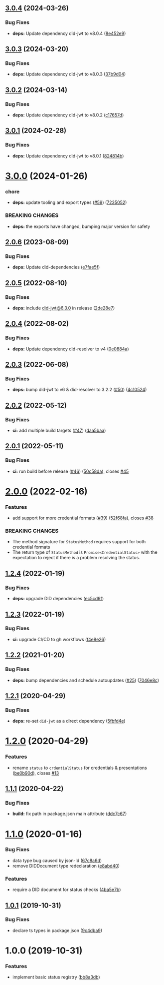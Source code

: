 ## [3.0.4](https://github.com/uport-project/credential-status/compare/3.0.3...3.0.4) (2024-03-26)


### Bug Fixes

* **deps:** Update dependency did-jwt to v8.0.4 ([8e452e9](https://github.com/uport-project/credential-status/commit/8e452e9518a39e624c88179cf2345e0eef1f15fb))

## [3.0.3](https://github.com/uport-project/credential-status/compare/3.0.2...3.0.3) (2024-03-20)


### Bug Fixes

* **deps:** Update dependency did-jwt to v8.0.3 ([37b9d04](https://github.com/uport-project/credential-status/commit/37b9d04e77074537d4f6b9d6ad81aa57175ac2e9))

## [3.0.2](https://github.com/uport-project/credential-status/compare/3.0.1...3.0.2) (2024-03-14)


### Bug Fixes

* **deps:** Update dependency did-jwt to v8.0.2 ([c17657d](https://github.com/uport-project/credential-status/commit/c17657dd1ab7a05838954658f6ff3c6e21def37d))

## [3.0.1](https://github.com/uport-project/credential-status/compare/3.0.0...3.0.1) (2024-02-28)


### Bug Fixes

* **deps:** Update dependency did-jwt to v8.0.1 ([824814b](https://github.com/uport-project/credential-status/commit/824814be088f3df5b6e809d9c82f73cc8838d034))

# [3.0.0](https://github.com/uport-project/credential-status/compare/2.0.6...3.0.0) (2024-01-26)


### chore

* **deps:** update tooling and export types ([#59](https://github.com/uport-project/credential-status/issues/59)) ([7235052](https://github.com/uport-project/credential-status/commit/72350521a019703536a4a063ff83d73d573a4ca6))


### BREAKING CHANGES

* **deps:** the exports have changed, bumping major version for safety

## [2.0.6](https://github.com/uport-project/credential-status/compare/2.0.5...2.0.6) (2023-08-09)


### Bug Fixes

* **deps:** Update did-dependencies ([e7fae5f](https://github.com/uport-project/credential-status/commit/e7fae5f3e5e664ee87d8e3b56e067aaa7e103bc3))

## [2.0.5](https://github.com/uport-project/credential-status/compare/2.0.4...2.0.5) (2022-08-10)


### Bug Fixes

* **deps:** include did-jwt@6.3.0 in release ([2de28e7](https://github.com/uport-project/credential-status/commit/2de28e72a239b4e2a585f3bf6f33f6154a9dac12))

## [2.0.4](https://github.com/uport-project/credential-status/compare/2.0.3...2.0.4) (2022-08-02)


### Bug Fixes

* **deps:** Update dependency did-resolver to v4 ([0e0884a](https://github.com/uport-project/credential-status/commit/0e0884ad36d4bef6b4f62e8e7dcaf1fa8ba1acf1))

## [2.0.3](https://github.com/uport-project/credential-status/compare/2.0.2...2.0.3) (2022-06-08)


### Bug Fixes

* **deps:** bump did-jwt to v6 & did-resolver to 3.2.2 ([#50](https://github.com/uport-project/credential-status/issues/50)) ([4c10524](https://github.com/uport-project/credential-status/commit/4c105249a4a9b1a59c1617d561ab31f0177ec25d))

## [2.0.2](https://github.com/uport-project/credential-status/compare/2.0.1...2.0.2) (2022-05-12)


### Bug Fixes

* **ci:** add multiple build targets ([#47](https://github.com/uport-project/credential-status/issues/47)) ([daa5baa](https://github.com/uport-project/credential-status/commit/daa5baaa7a1a0fe689c622cb891fc03d6803d2e5))

## [2.0.1](https://github.com/uport-project/credential-status/compare/2.0.0...2.0.1) (2022-05-11)


### Bug Fixes

* **ci:** run build before release ([#46](https://github.com/uport-project/credential-status/issues/46)) ([50c58da](https://github.com/uport-project/credential-status/commit/50c58da94f4e6d2be88f911d448807d398bc6a83)), closes [#45](https://github.com/uport-project/credential-status/issues/45)

# [2.0.0](https://github.com/uport-project/credential-status/compare/1.2.4...2.0.0) (2022-02-16)


### Features

* add support for more credential formats ([#39](https://github.com/uport-project/credential-status/issues/39)) ([52f68fa](https://github.com/uport-project/credential-status/commit/52f68fa84f53a53b2f23ae1d628f6c727a56cbfe)), closes [#38](https://github.com/uport-project/credential-status/issues/38)


### BREAKING CHANGES

* The method signature for `StatusMethod` requires support for both credential formats
* The return type of `StatusMethod`  is `Promise<CredentialStatus>` with the expectation to reject if there is a problem resolving the status.

## [1.2.4](https://github.com/uport-project/credential-status/compare/1.2.3...1.2.4) (2022-01-19)


### Bug Fixes

* **deps:** upgrade DID dependencies ([ec5cd9f](https://github.com/uport-project/credential-status/commit/ec5cd9f284adf3029e221960af34dab08dd3b366))

## [1.2.3](https://github.com/uport-project/credential-status/compare/1.2.2...1.2.3) (2022-01-19)


### Bug Fixes

* **ci:** upgrade CI/CD to gh workflows ([f4e8e26](https://github.com/uport-project/credential-status/commit/f4e8e26893d33022ed6b1f9cb28bcb457c15f858))

## [1.2.2](https://github.com/uport-project/credential-status/compare/1.2.1...1.2.2) (2021-01-20)


### Bug Fixes

* **deps:** bump dependencies and schedule autoupdates ([#25](https://github.com/uport-project/credential-status/issues/25)) ([7046e8c](https://github.com/uport-project/credential-status/commit/7046e8c74eea2ad24a3096d87908174e4081026d))

## [1.2.1](https://github.com/uport-project/credential-status/compare/1.2.0...1.2.1) (2020-04-29)


### Bug Fixes

* **deps:** re-set `did-jwt` as a direct dependency ([5fbfd4e](https://github.com/uport-project/credential-status/commit/5fbfd4e78599d8c46e18152b4ad287b37ee7c9a1))

# [1.2.0](https://github.com/uport-project/credential-status/compare/1.1.1...1.2.0) (2020-04-29)


### Features

* rename `status` to `crdentialStatus` for credentials & presentations ([be0b90d](https://github.com/uport-project/credential-status/commit/be0b90db1e12f34016261a195aab55545ff8851f)), closes [#13](https://github.com/uport-project/credential-status/issues/13)

## [1.1.1](https://github.com/uport-project/credential-status/compare/1.1.0...1.1.1) (2020-04-22)


### Bug Fixes

* **build:** fix path in package.json main attribute ([ddc7c67](https://github.com/uport-project/credential-status/commit/ddc7c67261a06930f75802367fef85d4128ca48f))

# [1.1.0](https://github.com/uport-project/credential-status/compare/1.0.1...1.1.0) (2020-01-16)


### Bug Fixes

* data type bug caused by json-ld ([67c8a6d](https://github.com/uport-project/credential-status/commit/67c8a6d8d12e0836899dacf391a5ef393f2c2849))
* remove DIDDocument type redeclaration ([e8abd40](https://github.com/uport-project/credential-status/commit/e8abd40d673d7bafa650cf590bbccc72b04731a1))


### Features

* require a DID document for status checks ([4ba5e7b](https://github.com/uport-project/credential-status/commit/4ba5e7b3b07ba8455c30f29796dbb79e426462a6))

## [1.0.1](https://github.com/uport-project/credential-status/compare/1.0.0...1.0.1) (2019-10-31)


### Bug Fixes

* declare ts types in package.json ([9c4dba9](https://github.com/uport-project/credential-status/commit/9c4dba97f845893b59c124eb3e4fafd56acc2e26))

# 1.0.0 (2019-10-31)


### Features

* implement basic status registry ([bb8a3db](https://github.com/uport-project/credential-status/commit/bb8a3db48872048d88c87e1d6c7fc97f32c984eb))
